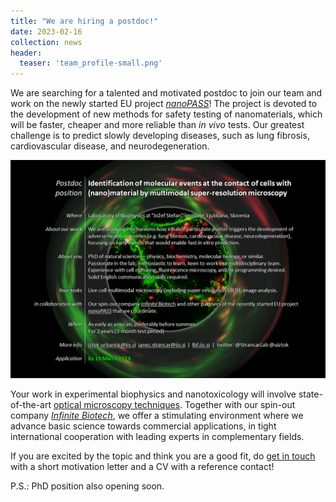 ```yaml
---
title: "We are hiring a postdoc!"
date: 2023-02-16
collection: news
header:
  teaser: 'team_profile-small.png'
---
```


We are searching for a talented and motivated postdoc to join our team and work on the newly started EU project [*nanoPASS*](https://cordis.europa.eu/project/id/101092741)! The project is devoted to the development of new methods for safety testing of nanomaterials, which will be faster, cheaper and more reliable than *in vivo* tests. Our greatest challenge is to predict slowly developing diseases, such as lung fibrosis, cardiovascular disease, and neurodegeneration.

[![postdoc](/images/news_2302-postdoc.png)](/files/news/2023-02-16_postdoc.pdf)

Your work in experimental biophysics and nanotoxicology will involve state-of-the-art [optical microscopy techniques](/resources/). Together with our spin-out company [*Infinite Biotech*](http://www.infinite-biotech.com/), we offer a stimulating environment where we advance basic science towards commercial applications, in tight international cooperation with leading experts in complementary fields.

If you are excited by the topic and think you are a good fit, do [get in touch](/contact/) with a short motivation letter and a CV with a reference contact!

P.S.: PhD position also opening soon.  